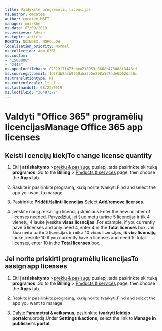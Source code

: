 ```yaml
---
title: Valdykite programėlių licencijas
ms.author: cmcatee
author: cmcatee-MSFT
manager: mnirkhe
ms.date: 07/09/2019
ms.audience: Admin
ms.topic: article
ROBOTS: NOINDEX, NOFOLLOW
localization_priority: Normal
ms.collection: Adm_O365
ms.custom:
- "1500008"
- "2443"
ms.openlocfilehash: 0282917f473dbe0718953c8668c4730d8f3448fd
ms.sourcegitcommit: 1d98db8acb9959aba3b5e308a567ade6b62da56c
ms.translationtype: MT
ms.contentlocale: lt-LT
ms.lasthandoff: 08/22/2019
ms.locfileid: "36497379"
---
```

# <a name="manage-office-365-app-licenses"></a><span data-ttu-id="f4f03-102">Valdyti "Office 365" programėlių licencijas</span><span class="sxs-lookup"><span data-stu-id="f4f03-102">Manage Office 365 app licenses</span></span>

## <a name="to-change-license-quantity"></a><span data-ttu-id="f4f03-103">Keisti licencijų kiekį</span><span class="sxs-lookup"><span data-stu-id="f4f03-103">To change license quantity</span></span>

1. <span data-ttu-id="f4f03-104">Eiti į **atsiskaitymo** > [prekių & paslaugų](https://go.microsoft.com/fwlink/p/?linkid=842054) puslapį, tada pasirinkite skirtuką **programos** .</span><span class="sxs-lookup"><span data-stu-id="f4f03-104">Go to the **Billing** > [Products & services](https://go.microsoft.com/fwlink/p/?linkid=842054) page, then choose the **Apps** tab.</span></span>

2. <span data-ttu-id="f4f03-105">Raskite ir pasirinkite programą, kurią norite tvarkyti.</span><span class="sxs-lookup"><span data-stu-id="f4f03-105">Find and select the app you want to manage.</span></span>  

3. <span data-ttu-id="f4f03-106">Pasirinkite **Pridėti/šalinti licencijas**.</span><span class="sxs-lookup"><span data-stu-id="f4f03-106">Select **Add/remove licenses**.</span></span>

4. <span data-ttu-id="f4f03-107">Įveskite naują reikalingų licencijų skaičiaus.</span><span class="sxs-lookup"><span data-stu-id="f4f03-107">Enter the new number of licenses needed.</span></span> <span data-ttu-id="f4f03-108">Pavyzdžiui, jei šiuo metu turime 5 licencijas ir tik 4 vienetų, 4 lauke įveskite **visas licencijas** .</span><span class="sxs-lookup"><span data-stu-id="f4f03-108">For example, if you currently have 5 licenses and only need 4, enter 4 in the **Total licenses** box.</span></span> <span data-ttu-id="f4f03-109">Jei šiuo metu turite 5 licencijas ir reikia 10 visas licencijas, **iš viso licencijų** lauke įveskite 10.</span><span class="sxs-lookup"><span data-stu-id="f4f03-109">If you currently have 5 licenses and need 10 total licenses, enter 10 in the **Total licenses** box.</span></span>

## <a name="to-assign-app-licenses"></a><span data-ttu-id="f4f03-110">Jei norite priskirti programėlių licencijas</span><span class="sxs-lookup"><span data-stu-id="f4f03-110">To assign app licenses</span></span>

1. <span data-ttu-id="f4f03-111">Eiti į **atsiskaitymo** > [prekių & paslaugų](https://go.microsoft.com/fwlink/p/?linkid=842054) puslapį, tada pasirinkite skirtuką **programos** .</span><span class="sxs-lookup"><span data-stu-id="f4f03-111">Go to the **Billing** > [Products & services](https://go.microsoft.com/fwlink/p/?linkid=842054) page, then choose the **Apps** tab.</span></span>

2. <span data-ttu-id="f4f03-112">Raskite ir pasirinkite programą, kurią norite tvarkyti.</span><span class="sxs-lookup"><span data-stu-id="f4f03-112">Find and select the app you want to manage.</span></span>  

3. <span data-ttu-id="f4f03-113">Dalyje **Parametrai & veiksmus**, pasirinkite **tvarkyti leidėjo portalo**nuorodą.</span><span class="sxs-lookup"><span data-stu-id="f4f03-113">Under **Settings & actions**, select the link to **Manage in publisher’s portal**.</span></span>